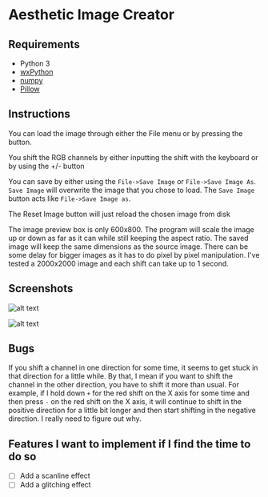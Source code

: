 # Aesthetic Image Creator

## Requirements
* Python 3
* [wxPython](https://www.wxpython.org/)
* [numpy](http://www.numpy.org/)
* [Pillow](https://pillow.readthedocs.io)

## Instructions
You can load the image through either the File menu or by pressing the button.

You shift the RGB channels by either inputting the shift with the keyboard or by using the +/- button

You can save by either using the `File->Save Image` or `File->Save Image As`. `Save Image` will overwrite the image that you chose to load.
The `Save Image` button acts like `File->Save Image as`.

The Reset Image button will just reload the chosen image from disk

The image preview box is only 600x800. The program will scale the image up or down as far as it can while still keeping the aspect ratio. The saved image will keep the same dimensions as the source image. There can be some delay for bigger images as it has to do pixel by pixel manipulation. I've tested a 2000x2000 image and each shift can take up to 1 second.

## Screenshots
![alt text](https://media.discordapp.net/attachments/224644073795878913/432738576392912897/unknown.png)

![alt text](https://media.discordapp.net/attachments/224644073795878913/432738821629804564/unknown.png)

## Bugs
If you shift a channel in one direction for some time, it seems to get stuck in that direction for a little while. By that, I mean if you want to shift the channel in the other direction, you have to shift it more than usual. For example, if I hold down `+` for the red shift on the X axis for some time and then press `-` on the red shift on the X axis, it will continue to shift in the positive direction for a little bit longer and then start shifting in the negative direction. I really need to figure out why.

## Features I want to implement if I find the time to do so
- [ ] Add a scanline effect
- [ ] Add a glitching effect